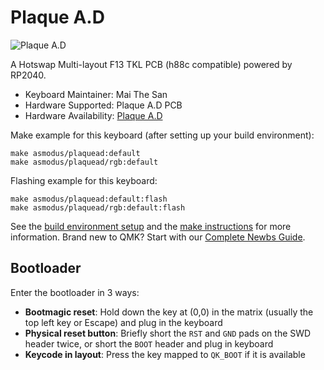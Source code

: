 # Plaque A.D

![Plaque A.D](https://i.imgur.com/axShuI3.jpeg)

A Hotswap Multi-layout F13 TKL PCB (h88c compatible) powered by RP2040.

* Keyboard Maintainer: Mai The San
* Hardware Supported: Plaque A.D PCB
* Hardware Availability: [Plaque A.D](https://paramountkeeb.com/products/plaque-a-d)

Make example for this keyboard (after setting up your build environment):

    make asmodus/plaquead:default
    make asmodus/plaquead/rgb:default

Flashing example for this keyboard:

    make asmodus/plaquead:default:flash
    make asmodus/plaquead/rgb:default:flash

See the [build environment setup](https://docs.qmk.fm/#/getting_started_build_tools) and the [make instructions](https://docs.qmk.fm/#/getting_started_make_guide) for more information. Brand new to QMK? Start with our [Complete Newbs Guide](https://docs.qmk.fm/#/newbs).

## Bootloader

Enter the bootloader in 3 ways:

* **Bootmagic reset**: Hold down the key at (0,0) in the matrix (usually the top left key or Escape) and plug in the keyboard
* **Physical reset button**: Briefly short the `RST` and `GND` pads on the SWD header twice, or short the `BOOT` header and plug in keyboard
* **Keycode in layout**: Press the key mapped to `QK_BOOT` if it is available
